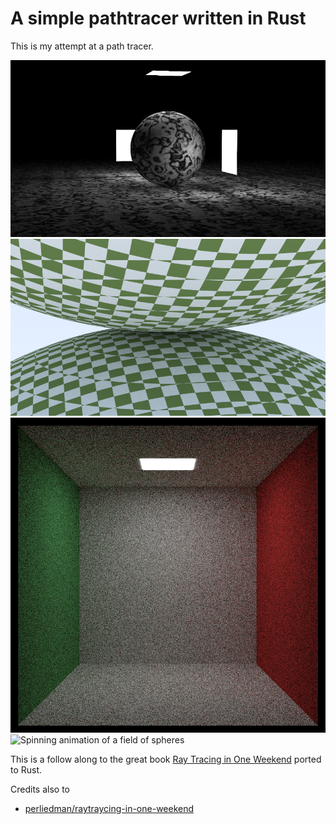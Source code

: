 # A simple pathtracer written in Rust

This is my attempt at a path tracer.

![Light test with a marble sphere and a rectangular lightsource](https://raw.githubusercontent.com/ArcticXWolf/rust-pathtracer/master/preview/LightTest.png)
![Two spheres with checkered textures](https://raw.githubusercontent.com/ArcticXWolf/rust-pathtracer/master/preview/TwoSpheres.png)
![Cornell box](https://raw.githubusercontent.com/ArcticXWolf/rust-pathtracer/master/preview/CornellBox.png)
![Spinning animation of a field of spheres](https://raw.githubusercontent.com/ArcticXWolf/rust-pathtracer/master/preview/SphereField.gif)

This is a follow along to the great book [Ray Tracing in One Weekend](https://raytracing.github.io/books/RayTracingInOneWeekend.html) ported to Rust.

Credits also to
* [perliedman/raytraycing-in-one-weekend](https://github.com/perliedman/raytracing-in-one-weekend)